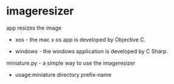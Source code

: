 imageresizer
============

app resizes the image


* xos - the  mac x os app is developed by Objective C.

* windows - the windows application is developed by C Sharp.


miniature.py - a simple way to use the imageresizer

* usage:miniature directory prefix-name
